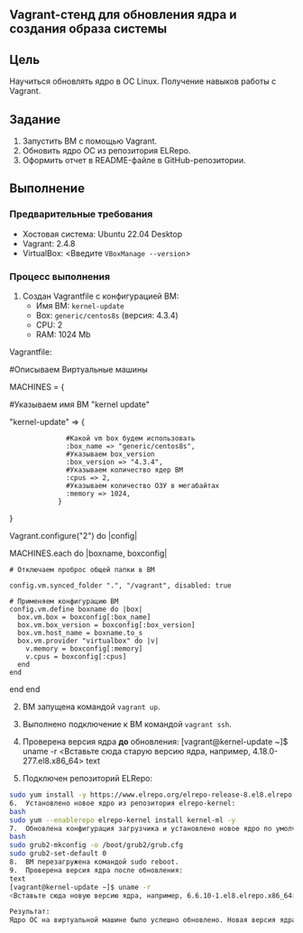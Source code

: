 ## Vagrant-стенд для обновления ядра и создания образа системы

## Цель
Научиться обновлять ядро в ОС Linux. Получение навыков работы с Vagrant.

## Задание
1. Запустить ВМ с помощью Vagrant.
2. Обновить ядро ОС из репозитория ELRepo.
3. Оформить отчет в README-файле в GitHub-репозитории.

## Выполнение

### Предварительные требования
* Хостовая система: Ubuntu 22.04 Desktop
* Vagrant: 2.4.8
* VirtualBox: <Введите `VBoxManage --version`>

### Процесс выполнения
1. Создан Vagrantfile с конфигурацией ВМ:
   * Имя ВМ: `kernel-update`
   * Box: `generic/centos8s` (версия: 4.3.4)
   * CPU: 2
   * RAM: 1024 Mb

Vagrantfile:

#Описываем Виртуальные машины

MACHINES = {

  #Указываем имя ВМ "kernel update"
  
  "kernel-update" => {
  
                  #Какой vm box будем использовать
                  :box_name => "generic/centos8s",
                  #Указываем box_version
                  :box_version => "4.3.4",
                  #Указываем количество ядер ВМ
                  :cpus => 2,
                  #Указываем количество ОЗУ в мегабайтах
                  :memory => 1024,
                }
}

Vagrant.configure("2") do |config|

  MACHINES.each do |boxname, boxconfig|
  
    # Отключаем проброс общей папки в ВМ
    
    config.vm.synced_folder ".", "/vagrant", disabled: true

    # Применяем конфигурацию ВМ
    config.vm.define boxname do |box|
      box.vm.box = boxconfig[:box_name]
      box.vm.box_version = boxconfig[:box_version]
      box.vm.host_name = boxname.to_s
      box.vm.provider "virtualbox" do |v|
        v.memory = boxconfig[:memory]
        v.cpus = boxconfig[:cpus]
      end
    end
  end
end

2. ВМ запущена командой `vagrant up`.

3. Выполнено подключение к ВМ командой `vagrant ssh`.

4. Проверена версия ядра **до** обновления:
[vagrant@kernel-update ~]$ uname -r
<Вставьте сюда старую версию ядра, например, 4.18.0-277.el8.x86_64>
text

5. Подключен репозиторий ELRepo:
```bash
sudo yum install -y https://www.elrepo.org/elrepo-release-8.el8.elrepo.noarch.rpm
6.	Установлено новое ядро из репозитория elrepo-kernel:
bash
sudo yum --enablerepo elrepo-kernel install kernel-ml -y
7.	Обновлена конфигурация загрузчика и установлено новое ядро по умолчанию:
bash
sudo grub2-mkconfig -o /boot/grub2/grub.cfg
sudo grub2-set-default 0
8.	ВМ перезагружена командой sudo reboot.
9.	Проверена версия ядра после обновления:
text
[vagrant@kernel-update ~]$ uname -r
<Вставьте сюда новую версию ядра, например, 6.6.10-1.el8.elrepo.x86_64>

Результат:
Ядро ОС на виртуальной машине было успешно обновлено. Новая версия ядра: <Новая версия ядра>.
